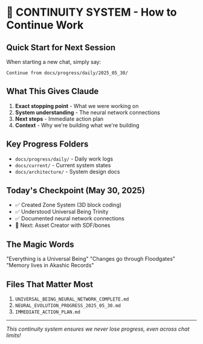 # 🔄 CONTINUITY SYSTEM - How to Continue Work

## Quick Start for Next Session
When starting a new chat, simply say:
```
Continue from docs/progress/daily/2025_05_30/
```

## What This Gives Claude
1. **Exact stopping point** - What we were working on
2. **System understanding** - The neural network connections
3. **Next steps** - Immediate action plan
4. **Context** - Why we're building what we're building

## Key Progress Folders
- `docs/progress/daily/` - Daily work logs
- `docs/current/` - Current system states
- `docs/architecture/` - System design docs

## Today's Checkpoint (May 30, 2025)
- ✅ Created Zone System (3D block coding)
- ✅ Understood Universal Being Trinity
- ✅ Documented neural network connections
- 🔄 Next: Asset Creator with SDF/bones

## The Magic Words
"Everything is a Universal Being"
"Changes go through Floodgates"
"Memory lives in Akashic Records"

## Files That Matter Most
1. `UNIVERSAL_BEING_NEURAL_NETWORK_COMPLETE.md`
2. `NEURAL_EVOLUTION_PROGRESS_2025_05_30.md`
3. `IMMEDIATE_ACTION_PLAN.md`

---
*This continuity system ensures we never lose progress, even across chat limits!*
